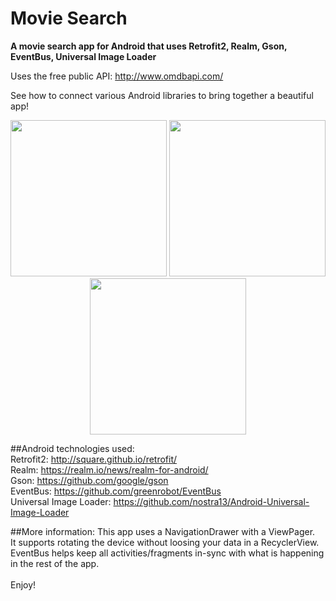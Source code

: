 # Movie Search
**A movie search app for Android that uses Retrofit2, Realm, Gson, EventBus, Universal Image Loader**

Uses the free public API: http://www.omdbapi.com/

See how to connect various Android libraries to bring together a beautiful app!

<p align="center">
  <img src="screenshots/screenshot_1" width="250"/>
  <img src="screenshots/screenshot_2" width="250"/>
  <img src="screenshots/screenshot_3" width="250"/>
</p>

##Android technologies used:<br />
Retrofit2: http://square.github.io/retrofit/ <br />
Realm: https://realm.io/news/realm-for-android/ <br />
Gson: https://github.com/google/gson <br />
EventBus: https://github.com/greenrobot/EventBus <br />
Universal Image Loader: https://github.com/nostra13/Android-Universal-Image-Loader <br />

##More information:
This app uses a NavigationDrawer with a ViewPager. <br />
It supports rotating the device without loosing your data in a RecyclerView. <br />
EventBus helps keep all activities/fragments in-sync with what is happening in the rest of the app.<br />
<br />
Enjoy!